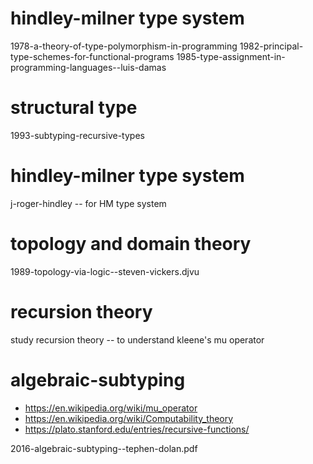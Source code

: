 # hindley-milner type system

1978-a-theory-of-type-polymorphism-in-programming
1982-principal-type-schemes-for-functional-programs
1985-type-assignment-in-programming-languages--luis-damas

# structural type

1993-subtyping-recursive-types

# hindley-milner type system

j-roger-hindley -- for HM type system

# topology and domain theory

1989-topology-via-logic--steven-vickers.djvu

# recursion theory

study recursion theory -- to understand kleene's mu operator

# algebraic-subtyping

- https://en.wikipedia.org/wiki/mu_operator
- https://en.wikipedia.org/wiki/Computability_theory
- https://plato.stanford.edu/entries/recursive-functions/

2016-algebraic-subtyping--tephen-dolan.pdf
